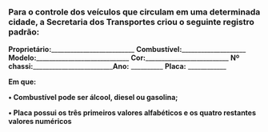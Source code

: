 
### Para o controle dos veículos que circulam em uma determinada cidade, a Secretaria dos Transportes criou o seguinte registro padrão:

**Proprietário:**__________________________ **Combustível:**____________________
**Modelo:**_____________________________ **Cor:**__________________________
**Nº chassi:**_________________________**Ano:** __________ 
**Placa:** ____________

**Em que:**

**• Combustível pode ser álcool, diesel ou gasolina;**

**• Placa possui os três primeiros valores alfabéticos e os quatro restantes valores numéricos**